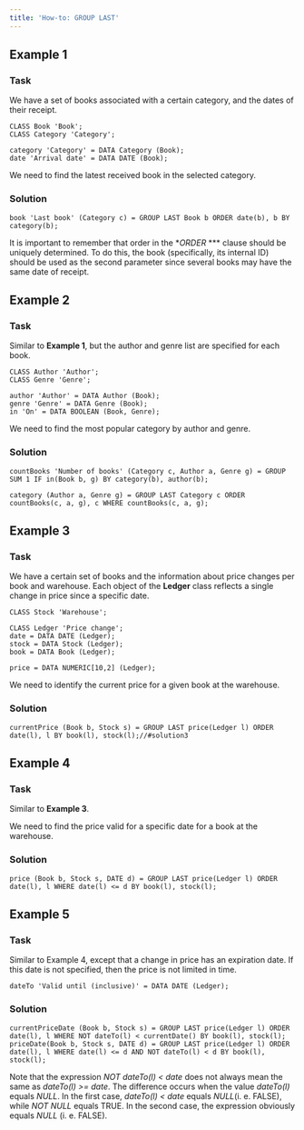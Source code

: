 ```yaml
---
title: 'How-to: GROUP LAST'
---
```


## Example 1

### Task

We have a set of books associated with a certain category, and the dates of their receipt.

```lsf
CLASS Book 'Book';
CLASS Category 'Category';

category 'Category' = DATA Category (Book);
date 'Arrival date' = DATA DATE (Book);
```

We need to find the latest received book in the selected category.

### Solution

```lsf
book 'Last book' (Category c) = GROUP LAST Book b ORDER date(b), b BY category(b);
```

It is important to remember that order in the  **ORDER* *** clause should be uniquely determined. To do this, the book (specifically, its internal ID) should be used as the second parameter since several books may have the same date of receipt.

## Example 2 

### Task

Similar to **Example 1**, but the author and genre list are specified for each book.

```lsf
CLASS Author 'Author';
CLASS Genre 'Genre';

author 'Author' = DATA Author (Book);
genre 'Genre' = DATA Genre (Book);
in 'On' = DATA BOOLEAN (Book, Genre);
```

We need to find the most popular category by author and genre.

### Solution

```lsf
countBooks 'Number of books' (Category c, Author a, Genre g) = GROUP SUM 1 IF in(Book b, g) BY category(b), author(b);

category (Author a, Genre g) = GROUP LAST Category c ORDER countBooks(c, a, g), c WHERE countBooks(c, a, g);
```

## Example 3

### Task

We have a certain set of books and the information about price changes per book and warehouse. Each object of the **Ledger** class reflects a single change in price since a specific date.

```lsf
CLASS Stock 'Warehouse';

CLASS Ledger 'Price change';
date = DATA DATE (Ledger);
stock = DATA Stock (Ledger);
book = DATA Book (Ledger);

price = DATA NUMERIC[10,2] (Ledger);
```

We need to identify the current price for a given book at the warehouse.

### Solution

```lsf
currentPrice (Book b, Stock s) = GROUP LAST price(Ledger l) ORDER date(l), l BY book(l), stock(l);//#solution3
```

## Example 4

### Task

Similar to **Example 3**.

We need to find the price valid for a specific date for a book at the warehouse.

### Solution

```lsf
price (Book b, Stock s, DATE d) = GROUP LAST price(Ledger l) ORDER date(l), l WHERE date(l) <= d BY book(l), stock(l);
```

## Example 5

### Task

Similar to Example 4, except that a change in price has an expiration date. If this date is not specified, then the price is not limited in time.

```lsf
dateTo 'Valid until (inclusive)' = DATA DATE (Ledger);
```

### Solution

```lsf
currentPriceDate (Book b, Stock s) = GROUP LAST price(Ledger l) ORDER date(l), l WHERE NOT dateTo(l) < currentDate() BY book(l), stock(l);
priceDate(Book b, Stock s, DATE d) = GROUP LAST price(Ledger l) ORDER date(l), l WHERE date(l) <= d AND NOT dateTo(l) < d BY book(l), stock(l);
```

Note that the expression *NOT dateTo(l) < date* does not always mean the same as *dateTo(l) \>= date*. The difference occurs when the value *dateTo(l)* equals *NULL*. In the first case, *dateTo(l) < date* equals *NULL*(i. e. FALSE), while *NOT NULL* equals TRUE. In the second case, the expression obviously equals *NULL* (i. e. FALSE).
